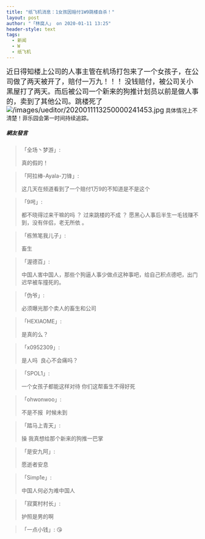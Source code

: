```yaml
---
title: "纸飞机消息：1女孩因赔付1W9跳楼自杀！"
layout: post
author: "「林腐人」 on 2020-01-11 13:25"
header-style: text
tags:
  - 新闻
  - W
  - 纸飞机
---
```


<span style="font-size: 18px;">近日得知楼上公司的人事主管在机场打包来了一个女孩子，在公司做了两天被开了，赔付一万九！！！</span>
<span style="font-size: 18px;">没钱赔付，被公司关小黑屋打了两天。而后被公司一个新来的狗推计划员以前是做人事的，卖到了其他公司。跳楼死了</span>
<span style="font-size: 18px;"><img src="http://images.feileyuan.com/images/ueditor/2020011113250000241453.jpg" title="/images/ueditor/2020011113250000241453.jpg" alt="/images/ueditor/2020011113250000241453.jpg"></span>
具体情况上不清楚！菲乐园会第一时间持续追踪。

##### 網友發言 
> 「全场丶梦游」:
> <p>真的假的！<br></p>

> 「阿拉棒-Ayala-刀锋」:
> <p>这几天在频道看到了一个赔付1万9的不知道是不是这个</p>

> 「9呺」:
> <p>都不晓得过来干嘛的吗 ？&nbsp;过来跳楼的不成 ？&nbsp;愿黑心人事后半生一毛钱赚不到，没有伴侣，老无所依 。</p>

> 「栋煞笔我儿子」:
> <p>畜生&nbsp;</p>

> 「渥德百」:
> <p>中国人害中国人，那些个狗逼人事少做点这种事吧，给自己积点德吧，出门迟早被车撞死的。</p>

> 「伪爷」:
> <p>必须曝光那个卖人的畜生和公司</p>

> 「HEXIAOME」:
> <p>是真的么？</p>

> 「x0952309」:
> <p>是人吗&nbsp; 良心不会痛吗？</p>

> 「SPOL1」:
> <p>一个女孩子都能这样对待 你们这帮畜生不得好死</p>

> 「ohwonwoo」:
> <p>不是不报&nbsp; 时候未到</p>

> 「踏马上青天」:
> <p>操 我真想给那个新来的狗推一巴掌</p>

> 「是安九阿」:
> <p>愿逝者安息</p>

> 「Simp1e」:
> <p>中国人何必为难中国人</p>

> 「寂寞村村长」:
> <p>护照是男的啊</p>

> 「一点小钱」:
> 😘


